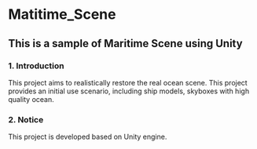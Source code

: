 # Matitime_Scene
## This is a sample of Maritime Scene using Unity
### 1. Introduction
This project aims to realistically restore the real ocean scene. This project provides an initial use scenario, including ship models, skyboxes with high quality ocean.
### 2. Notice
This project is developed based on Unity engine. 
